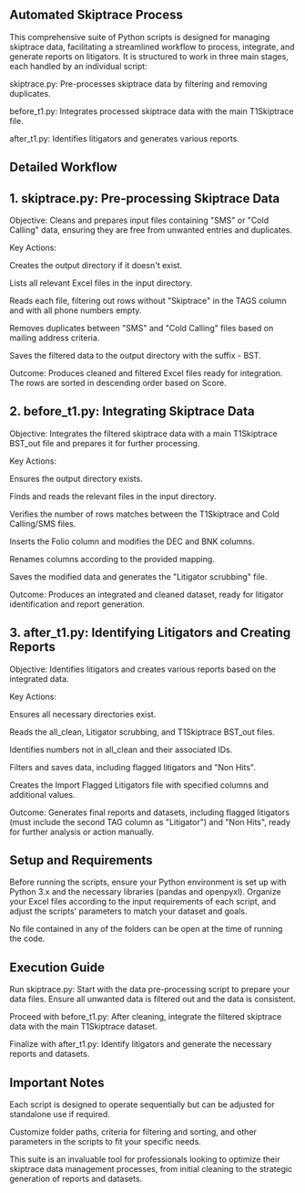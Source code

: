 ## Automated Skiptrace Process
This comprehensive suite of Python scripts is designed for managing skiptrace data, facilitating a streamlined workflow to process, integrate, and generate reports on litigators. It is structured to work in three main stages, each handled by an individual script:

skiptrace.py: Pre-processes skiptrace data by filtering and removing duplicates.

before_t1.py: Integrates processed skiptrace data with the main T1Skiptrace file.

after_t1.py: Identifies litigators and generates various reports.

## Detailed Workflow
## 1. skiptrace.py: Pre-processing Skiptrace Data
Objective: Cleans and prepares input files containing "SMS" or "Cold Calling" data, ensuring they are free from unwanted entries and duplicates.

Key Actions:

Creates the output directory if it doesn't exist.

Lists all relevant Excel files in the input directory.

Reads each file, filtering out rows without "Skiptrace" in the TAGS column and with all phone numbers empty.

Removes duplicates between "SMS" and "Cold Calling" files based on mailing address criteria.

Saves the filtered data to the output directory with the suffix - BST.

Outcome: Produces cleaned and filtered Excel files ready for integration. The rows are sorted in descending order based on Score.

## 2. before_t1.py: Integrating Skiptrace Data
Objective: Integrates the filtered skiptrace data with a main T1Skiptrace BST_out file and prepares it for further processing.

Key Actions:

Ensures the output directory exists.

Finds and reads the relevant files in the input directory.

Verifies the number of rows matches between the T1Skiptrace and Cold Calling/SMS files.

Inserts the Folio column and modifies the DEC and BNK columns.

Renames columns according to the provided mapping.

Saves the modified data and generates the "Litigator scrubbing" file.

Outcome: Produces an integrated and cleaned dataset, ready for litigator identification and report generation.

## 3. after_t1.py: Identifying Litigators and Creating Reports
Objective: Identifies litigators and creates various reports based on the integrated data.

Key Actions:

Ensures all necessary directories exist.

Reads the all_clean, Litigator scrubbing, and T1Skiptrace BST_out files.

Identifies numbers not in all_clean and their associated IDs.

Filters and saves data, including flagged litigators and "Non Hits".

Creates the Import Flagged Litigators file with specified columns and additional values.

Outcome: Generates final reports and datasets, including flagged litigators (must include the second TAG column as "Litigator") and "Non Hits", ready for further analysis or action manually.

## Setup and Requirements
Before running the scripts, ensure your Python environment is set up with Python 3.x and the necessary libraries (pandas and openpyxl). Organize your Excel files according to the input requirements of each script, and adjust the scripts' parameters to match your dataset and goals.

No file contained in any of the folders can be open at the time of running the code.

## Execution Guide
Run skiptrace.py: Start with the data pre-processing script to prepare your data files. Ensure all unwanted data is filtered out and the data is consistent.

Proceed with before_t1.py: After cleaning, integrate the filtered skiptrace data with the main T1Skiptrace dataset.

Finalize with after_t1.py: Identify litigators and generate the necessary reports and datasets.

## Important Notes
Each script is designed to operate sequentially but can be adjusted for standalone use if required.

Customize folder paths, criteria for filtering and sorting, and other parameters in the scripts to fit your specific needs.

This suite is an invaluable tool for professionals looking to optimize their skiptrace data management processes, from initial cleaning to the strategic generation of reports and datasets.
